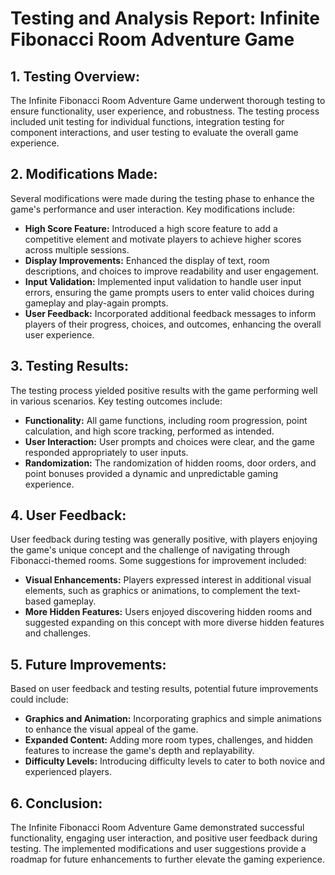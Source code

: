 # Testing and Analysis Report: Infinite Fibonacci Room Adventure Game

## 1. Testing Overview:
The Infinite Fibonacci Room Adventure Game underwent thorough testing to ensure functionality, user experience, and robustness. The testing process included unit testing for individual functions, integration testing for component interactions, and user testing to evaluate the overall game experience.

## 2. Modifications Made:
Several modifications were made during the testing phase to enhance the game's performance and user interaction. Key modifications include:
- **High Score Feature:** Introduced a high score feature to add a competitive element and motivate players to achieve higher scores across multiple sessions.
- **Display Improvements:** Enhanced the display of text, room descriptions, and choices to improve readability and user engagement.
- **Input Validation:** Implemented input validation to handle user input errors, ensuring the game prompts users to enter valid choices during gameplay and play-again prompts.
- **User Feedback:** Incorporated additional feedback messages to inform players of their progress, choices, and outcomes, enhancing the overall user experience.

## 3. Testing Results:
The testing process yielded positive results with the game performing well in various scenarios. Key testing outcomes include:
- **Functionality:** All game functions, including room progression, point calculation, and high score tracking, performed as intended.
- **User Interaction:** User prompts and choices were clear, and the game responded appropriately to user inputs.
- **Randomization:** The randomization of hidden rooms, door orders, and point bonuses provided a dynamic and unpredictable gaming experience.

## 4. User Feedback:
User feedback during testing was generally positive, with players enjoying the game's unique concept and the challenge of navigating through Fibonacci-themed rooms. Some suggestions for improvement included:
- **Visual Enhancements:** Players expressed interest in additional visual elements, such as graphics or animations, to complement the text-based gameplay.
- **More Hidden Features:** Users enjoyed discovering hidden rooms and suggested expanding on this concept with more diverse hidden features and challenges.

## 5. Future Improvements:
Based on user feedback and testing results, potential future improvements could include:
- **Graphics and Animation:** Incorporating graphics and simple animations to enhance the visual appeal of the game.
- **Expanded Content:** Adding more room types, challenges, and hidden features to increase the game's depth and replayability.
- **Difficulty Levels:** Introducing difficulty levels to cater to both novice and experienced players.

## 6. Conclusion:
The Infinite Fibonacci Room Adventure Game demonstrated successful functionality, engaging user interaction, and positive user feedback during testing. The implemented modifications and user suggestions provide a roadmap for future enhancements to further elevate the gaming experience.
